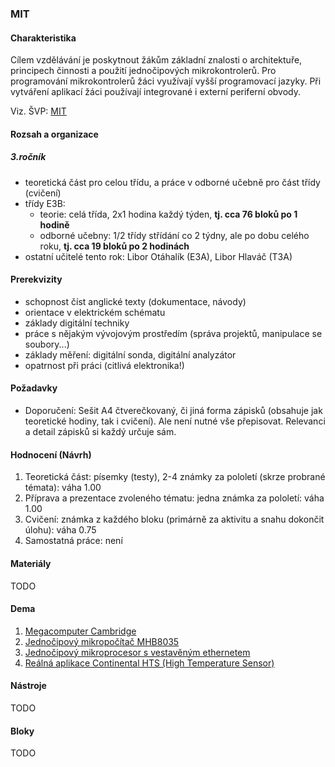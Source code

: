 ### MIT

#### Charakteristika
Cílem vzdělávání je poskytnout žákům základní znalosti o  architektuře, principech činnosti a použití jednočipových mikrokontrolerů. Pro programování mikrokontrolerů žáci využívají vyšší  programovací jazyky. Při vytváření aplikací žáci používají integrované i externí periferní obvody.

Viz. ŠVP: [MIT](svp-temata.md)

#### Rozsah a organizace

##### 3.ročník
- teoretická část pro celou třídu, a práce v odborné učebně pro část třídy (cvičení)
- třídy E3B:
  - teorie: celá třída, 2x1 hodina každý týden, **tj. cca 76 bloků po 1 hodině**
  - odborné učebny: 1/2 třídy střídání co 2 týdny, ale po dobu celého roku, **tj. cca 19 bloků po 2 hodinách**
- ostatní učitelé tento rok: Libor Otáhalík (E3A), Libor Hlaváč (T3A)

#### Prerekvizity

- schopnost číst anglické texty (dokumentace, návody)
- orientace v elektrickém schématu
- základy digitální techniky
- práce s nějakým vývojovým prostředím (správa projektů, manipulace se soubory...)
- základy měření: digitální sonda, digitální analyzátor
- opatrnost při práci (citlivá elektronika!)

#### Požadavky

- Doporučení: Sešit A4 čtverečkovaný, či jiná forma zápisků (obsahuje jak teoretické hodiny, tak i cvičení). Ale není nutné vše přepisovat. Relevanci a detail zápisků si každý určuje sám.

#### Hodnocení (Návrh)

1. Teoretická část: písemky (testy), 2-4 známky za pololetí (skrze probrané témata): váha 1.00
2. Příprava a prezentace zvoleného tématu: jedna známka za pololetí: váha 1.00
3. Cvičení: známka z každého bloku (primárně za aktivitu a snahu dokončit úlohu): váha 0.75
4. Samostatná práce: není

#### Materiály

TODO

#### Dema

1. [Megacomputer Cambridge](dema/megacomputer/readme.md)
2. [Jednočipový mikropočítač MHB8035](dema/mhb-8035/readme.md)
3. [Jednočipový mikroprocesor s vestavěným ethernetem](dema/mc9s12ne64/readme.md)
4. [Reálná aplikace Continental HTS (High Temperature Sensor)](dema/hts/readme.md)

#### Nástroje

TODO

#### Bloky

TODO